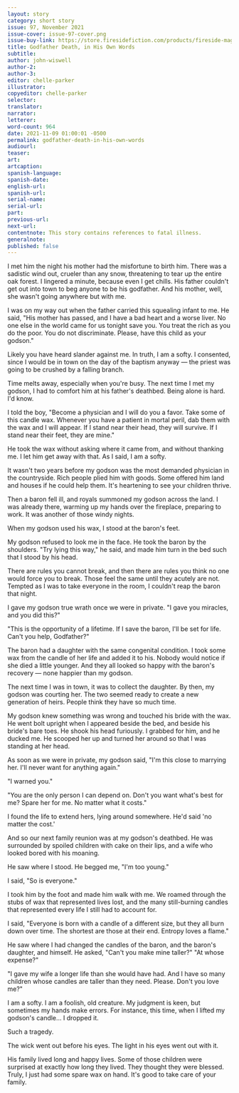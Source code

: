 ```yaml
---
layout: story
category: short story
issue: 97, November 2021
issue-cover: issue-97-cover.png
issue-buy-link: https://store.firesidefiction.com/products/fireside-magazine-issue-97-november-2021
title: Godfather Death, in His Own Words
subtitle:
author: john-wiswell
author-2:
author-3:
editor: chelle-parker
illustrator:
copyeditor: chelle-parker
selector:
translator:
narrator:
letterer:
word-count: 964
date: 2021-11-09 01:00:01 -0500
permalink: godfather-death-in-his-own-words
audiourl:
teaser:
art:
artcaption:
spanish-language:
spanish-date:
english-url:
spanish-url:
serial-name:
serial-url:
part:
previous-url:
next-url:
contentnote: This story contains references to fatal illness.
generalnote:
published: false
---
```

I met him the night his mother had the misfortune to birth him. There was a sadistic wind out, crueler than any snow, threatening to tear up the entire oak forest. I lingered a minute, because even I get chills. His father couldn't get out into town to beg anyone to be his godfather. And his mother, well, she wasn't going anywhere but with me.

I was on my way out when the father carried this squealing infant to me. He said, "His mother has passed, and I have a bad heart and a worse liver. No one else in the world came for us tonight save you. You treat the rich as you do the poor. You do not discriminate. Please, have this child as your godson."

Likely you have heard slander against me. In truth, I am a softy. I consented, since I would be in town on the day of the baptism anyway — the priest was going to be crushed by a falling branch.

Time melts away, especially when you're busy. The next time I met my godson, I had to comfort him at his father's deathbed. Being alone is hard. I'd know.

I told the boy, "Become a physician and I will do you a favor. Take some of this candle wax. Whenever you have a patient in mortal peril, dab them with the wax and I will appear. If I stand near their head, they will survive. If I stand near their feet, they are mine."

He took the wax without asking where it came from, and without thanking me. I let him get away with that. As I said, I am a softy.

It wasn't two years before my godson was the most demanded physician in the countryside. Rich people plied him with goods. Some offered him land and houses if he could help them. It's heartening to see your children thrive.

Then a baron fell ill, and royals summoned my godson across the land. I was already there, warming up my hands over the fireplace, preparing to work. It was another of those windy nights.

When my godson used his wax, I stood at the baron's feet.

My godson refused to look me in the face. He took the baron by the shoulders. "Try lying this way," he said, and made him turn in the bed such that I stood by his head.

There are rules you cannot break, and then there are rules you think no one would force you to break. Those feel the same until they acutely are not.  Tempted as I was to take everyone in the room, I couldn't reap the baron that night.

I gave my godson true wrath once we were in private. "I gave you miracles, and you did this?"

"This is the opportunity of a lifetime. If I save the baron, I'll be set for life. Can't you help, Godfather?"

The baron had a daughter with the same congenital condition. I took some wax from the candle of her life and added it to his. Nobody would notice if she died a little younger. And they all looked so happy with the baron's recovery — none happier than my godson.

The next time I was in town, it was to collect the daughter. By then, my godson was courting her. The two seemed ready to create a new generation of heirs. People think they have so much time.

My godson knew something was wrong and touched his bride with the wax. He went bolt upright when I appeared beside the bed, and beside his bride's bare toes. He shook his head furiously. I grabbed for him, and he ducked me. He scooped her up and turned her around so that I was standing at her head.

As soon as we were in private, my godson said, "I'm this close to marrying her. I'll never want for anything again."

"I warned you."

"You are the only person I can depend on. Don't you want what's best for me? Spare her for me. No matter what it costs."

I found the life to extend hers, lying around somewhere. He'd said 'no matter the cost.'

And so our next family reunion was at my godson's deathbed. He was surrounded by spoiled children with cake on their lips, and a wife who looked bored with his moaning.

He saw where I stood. He begged me, "I'm too young."

I said, "So is everyone."

I took him by the foot and made him walk with me. We roamed through the stubs of wax that represented lives lost, and the many still-burning candles that represented every life I still had to account for.

I said, "Everyone is born with a candle of a different size, but they all burn down over time. The shortest are those at their end. Entropy loves a flame."

He saw where I had changed the candles of the baron, and the baron's daughter, and himself. He asked, "Can't you make mine taller?"
"At whose expense?"

"I gave my wife a longer life than she would have had. And I have so many children whose candles are taller than they need. Please. Don't you love me?"

I am a softy. I am a foolish, old creature. My judgment is keen, but sometimes my hands make errors. For instance, this time, when I lifted my godson's candle… I dropped it.

Such a tragedy.

The wick went out before his eyes. The light in his eyes went out with it.

His family lived long and happy lives. Some of those children were surprised at exactly how long they lived. They thought they were blessed. Truly, I just had some spare wax on hand. It's good to take care of your family.
